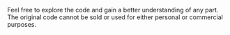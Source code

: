 Feel free to explore the code and gain a better understanding of any part. The original code cannot be sold or used for either personal or commercial purposes.
